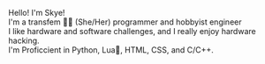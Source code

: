 Hello! I'm Skye!  
I'm a transfem 🏳️‍⚧️ (She/Her) programmer and hobbyist engineer  
I like hardware and software challenges, and I really enjoy hardware hacking.  
I'm Proficcient in Python, Lua🤮, HTML, CSS, and C/C++.
